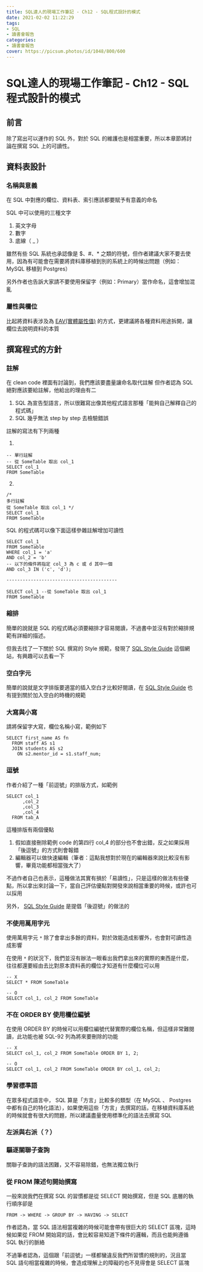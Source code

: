 ```yaml
---
title: SQL達人的現場工作筆記 - Ch12 - SQL程式設計的模式
date: 2021-02-02 11:22:29
tags:
- SQL
- 讀書會報告 
categories:
- 讀書會報告
cover: https://picsum.photos/id/1048/800/600
---
```


# SQL達人的現場工作筆記 - Ch12 - SQL程式設計的模式

## 前言

除了寫出可以運作的 SQL 外，對於 SQL 的維護也是相當重要，所以本章節將討論在撰寫 SQL 上的可讀性。

## 資料表設計

### 名稱與意義

在 SQL 中對應的欄位、資料表、索引應該都要賦予有意義的命名

SQL 中可以使用的三種文字

1. 英文字母
2. 數字
3. 底線（ _ ）

雖然有些 SQL 系統也承認像是 $、#、* 之類的符號，但作者建議大家不要去使用，因為有可能會在需要將資料庫移植到別的系統上的時候出問題（例如：MySQL 移植到 Postgres）

另外作者也告訴大家請不要使用保留字（例如：Primary）當作命名，這會增加混亂

### 屬性與欄位

比起將資料表涉及為 [EAV(實體屬性值)](https://looker.com/blog/sql-processing-and-data-analysis-with-the-eav-model) 的方式，更建議將各種資料用途拆開，讓欄位去說明資料的本質

## 撰寫程式的方針

### 註解

在 clean code 裡面有討論到，我們應該要盡量讓命名取代註解
但作者認為 SQL 絕對應該要給註解，他給出的理由有二

1. SQL 為宣告型語言，所以很難寫出像其他程式語言那種「能夠自己解釋自己的程式碼」
2. SQL 幾乎無法 step by step 去檢驗錯誤

註解的寫法有下列兩種

1.
```sql=
-- 單行註解
-- 從 SomeTable 取出 col_1
SELECT col_1
FROM SomeTable
```

2.
```sql=
/*
多行註解
從 SomeTable 取出 col_1 */
SELECT col_1
FROM SomeTable
```

SQL 的程式碼可以像下面這樣參雜註解增加可讀性

```sql=
SELECT col_1
FROM SomeTable
WHERE col_1 = 'a'
AND col_2 = 'b'
-- 以下的條件將指定 col_3 為 c 或 d 其中一個 
AND col_3 IN ('c', 'd');

-----------------------------------------

SELECT col_1 --從 SomeTable 取出 col_1
FROM SomeTable
```
### 縮排

簡單的說就是 SQL 的程式碼必須要縮排才容易閱讀，不過書中並沒有對於縮排規範有詳細的描述。

但我去找了一下關於 SQL 撰寫的 Style 規範，發現了 [SQL Style Guide](https://www.sqlstyle.guide/zh-tw/) 這個網站，有興趣可以去看一下

### 空白字元

簡單的說就是文字排版要適當的插入空白才比較好閱讀，在 [SQL Style Guide](https://www.sqlstyle.guide/zh-tw/) 也有提到關於加入空白的時機的規範

### 大寫與小寫

請將保留字大寫，欄位名稱小寫，範例如下

```sql=
SELECT first_name AS fn
  FROM staff AS s1
  JOIN students AS s2
    ON s2.mentor_id = s1.staff_num;
```

### 逗號

作者介紹了一種「前逗號」的排版方式，如範例

```sql=
SELECT col_1
      ,col_2
      ,col_3
      ,col_4
  FROM tab_A
```

這種排版有兩個優點

1. 假如直接刪除範例 code 的第四行 col_4 的部分也不會出錯，反之如果採用「後逗號」的方式則會報錯
2. 編輯器可以做快速編輯（筆者：這點我想對於現在的編輯器來說比較沒有影響，畢竟功能都相當強大了）

不過作者自己也表示，這種做法其實有損於「易讀性」，只是這樣的做法有些優點，所以拿出來討論一下，當自己評估優點對開發來說相當重要的時候，或許也可以採用

另外， [SQL Style Guide](https://www.sqlstyle.guide/zh-tw/) 是提倡「後逗號」的做法的

### 不使用萬用字元

使用萬用字元 ```*``` 除了會拿出多餘的資料，對於效能造成影響外，也會對可讀性造成影響

在使用 ```*``` 的狀況下，我們並沒有辦法一眼看出我們拿出來的實際的東西是什麼，往往都還要經由去比對原本資料表的欄位才知道有什麼欄位可以用

```sql=
-- X
SELECT * FROM SomeTable

-- O
SELECT col_1, col_2 FROM SomeTable
```

### 不在 ORDER BY 使用欄位編號

在使用 ORDER BY 的時候可以用欄位編號代替實際的欄位名稱，但這樣非常難閱讀，此功能也被 SQL-92 列為將來要刪除的功能

```sql=
-- X
SELECT col_1, col_2 FROM SomeTable ORDER BY 1, 2;

-- O
SELECT col_1, col_2 FROM SomeTable ORDER BY col_1, col_2;
```

### 學習標準語

在眾多程式語言中， SQL 算是「方言」比較多的類型（在 MySQL 、 Postgres 中都有自己的特化語法），如果使用這些「方言」去撰寫的話，在移植資料庫系統的時候就會有很大的問題，所以建議盡量使用標準化的語法去撰寫 SQL

### 左派與右派（？）

### 驅逐關聯子查詢

關聯子查詢的語法困難，又不容易除錯，也無法獨立執行

### 從 FROM 陳述句開始撰寫

一般來說我們在撰寫 SQL 的習慣都是從 SELECT 開始撰寫，但是 SQL 底層的執行順序卻是

```
FROM -> WHERE -> GROUP BY -> HAVING -> SELECT
```

作者認為，當 SQL 語法相當複雜的時候可能會帶有很巨大的 SELECT 區塊，這時候如果從 FROM 開始寫的話，會比較容易知道下條件的邏輯，而且也能夠遵循 SQL 執行的脈絡

不過筆者認為，這個跟「前逗號」一樣都蠻違反我們所習慣的規則的，況且當 SQL 語句相當複雜的時候，會造成理解上的障礙的也不見得會是 SELECT 區塊


